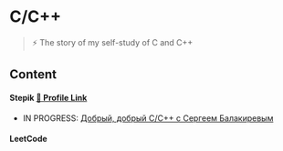 # C/C++

>⚡ The story of my self-study of C and C++

## Content
#### Stepik [🔗 Profile Link](https://stepik.org/users/527090687/profile)

- IN PROGRESS: [Добрый, добрый C/C++ с Сергеем Балакиревым](./stepik/193691/)

#### LeetCode